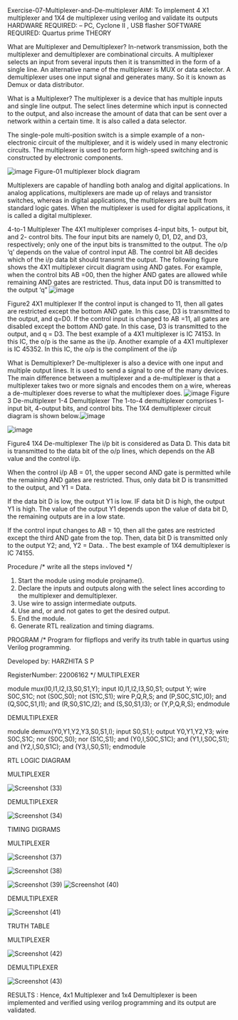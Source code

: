  Exercise-07-Multiplexer-and-De-multiplexer
AIM: To implement 4 X1 multiplexer and 1X4 de multiplexer using verilog and validate its outputs
HARDWARE REQUIRED:  – PC, Cyclone II , USB flasher
SOFTWARE REQUIRED:   Quartus prime
THEORY 

What are Multiplexer and Demultiplexer?
In-network transmission, both the multiplexer and demultiplexer are combinational circuits. A multiplexer selects an input from several inputs then it is transmitted in the form of a single line. An alternative name of the multiplexer is MUX or data selector. A demultiplexer uses one input signal and generates many. So it is known as Demux or data distributor.

What is a Multiplexer?
The multiplexer is a device that has multiple inputs and single line output. The select lines determine which input is connected to the output, and also increase the amount of data that can be sent over a network within a certain time. It is also called a data selector.

The single-pole multi-position switch is a simple example of a non-electronic circuit of the multiplexer, and it is widely used in many electronic circuits. The multiplexer is used to perform high-speed switching and is constructed by electronic components.

![image](https://user-images.githubusercontent.com/36288975/170912485-73c395c7-23c0-4e78-a53d-a2f0d07d9662.png)
          Figure-01 multiplexer block diagram 

Multiplexers are capable of handling both analog and digital applications. In analog applications, multiplexers are made up of relays and transistor switches, whereas in digital applications, the multiplexers are built from standard logic gates. When the multiplexer is used for digital applications, it is called a digital multiplexer.

4-to-1 Multiplexer
The 4X1 multiplexer comprises 4-input bits, 1- output bit, and 2- control bits. The four input bits are namely 0, D1, D2, and D3, respectively; only one of the input bits is transmitted to the output. The o/p ‘q’ depends on the value of control input AB. The control bit AB decides which of the i/p data bit should transmit the output. The following figure shows the 4X1 multiplexer circuit diagram using AND gates. For example, when the control bits AB =00, then the higher AND gates are allowed while remaining AND gates are restricted. Thus, data input D0 is transmitted to the output ‘q”
![image](https://user-images.githubusercontent.com/36288975/170912568-3598c60a-5035-41f3-b0c4-ccedba13aca5.png)


Figure2 4X1 multiplexer 
If the control input is changed to 11, then all gates are restricted except the bottom AND gate. In this case, D3 is transmitted to the output, and q=D0. If the control input is changed to AB =11, all gates are disabled except the bottom AND gate. In this case, D3 is transmitted to the output, and q = D3. The best example of a 4X1 multiplexer is IC 74153. In this IC, the o/p is the same as the i/p. Another example of a 4X1 multiplexer is IC 45352. In this IC, the o/p is the compliment of the i/p


What is Demultiplexer?
De-multiplexer is also a device with one input and multiple output lines. It is used to send a signal to one of the many devices. The main difference between a multiplexer and a de-multiplexer is that a multiplexer takes two or more signals and encodes them on a wire, whereas a de-multiplexer does reverse to what the multiplexer does.
![image](https://user-images.githubusercontent.com/36288975/170912606-a30e4b74-1726-4430-b245-2c3c3d9c232d.png)
Figure 3 De-multiplexer 
1-4 Demultiplexer
The 1-to-4 demultiplexer comprises 1- input bit, 4-output bits, and control bits. The 1X4 demultiplexer circuit diagram is shown below.![image](https://user-images.githubusercontent.com/36288975/170912683-00fb746a-1d45-4023-91d1-3a70b841073c.png)

![image](https://user-images.githubusercontent.com/36288975/170912741-7cbd52af-7e0d-4be3-b5c6-6fb9c4eca7c9.png)

Figure4 1X4 De-multiplexer 
The i/p bit is considered as Data D. This data bit is transmitted to the data bit of the o/p lines, which depends on the AB value and the control i/p.

When the control i/p AB = 01, the upper second AND gate is permitted while the remaining AND gates are restricted. Thus, only data bit D is transmitted to the output, and Y1 = Data.

If the data bit D is low, the output Y1 is low. IF data bit D is high, the output Y1 is high. The value of the output Y1 depends upon the value of data bit D, the remaining outputs are in a low state.

If the control input changes to AB = 10, then all the gates are restricted except the third AND gate from the top. Then, data bit D is transmitted only to the output Y2; and, Y2 = Data. . The best example of 1X4 demultiplexer is IC 74155.

 
 
Procedure
/* write all the steps invloved */
1. Start the module using module projname().
2. Declare the inputs and outputs along with the select lines according to the multiplexer and demultiplexer.
3. Use wire to assign intermediate outputs.
4. Use and, or and not gates to get the desired output.
5. End the module.
6. Generate RTL realization and timing diagrams.


PROGRAM 
/*
Program for flipflops  and verify its truth table in quartus using Verilog programming.

Developed by: HARZHITA S P

RegisterNumber:  22006162
*/
MULTIPLEXER

module mux(I0,I1,I2,I3,S0,S1,Y);
input I0,I1,I2,I3,S0,S1;
output Y;
wire S0C,S1C;
not (S0C,S0);
not (S1C,S1);
wire P,Q,R,S;
and (P,S0C,S1C,I0);
and (Q,S0C,S1,I1);
and (R,S0,S1C,I2);
and (S,S0,S1,I3);
or (Y,P,Q,R,S);
endmodule


DEMULTIPLEXER

module demux(Y0,Y1,Y2,Y3,S0,S1,I);
input S0,S1,I;
output Y0,Y1,Y2,Y3;
wire S0C,S1C;
nor (S0C,S0);
nor (S1C,S1);
and (Y0,I,S0C,S1C);
and (Y1,I,S0C,S1);
and (Y2,I,S0,S1C);
and (Y3,I,S0,S1);
endmodule


RTL LOGIC  DIAGRAM


MULTIPLEXER

![Screenshot (33)](https://user-images.githubusercontent.com/123094490/214611083-e0afba86-a9f4-4684-86c4-d8134ebef1ec.png)

DEMULTIPLEXER

![Screenshot (34)](https://user-images.githubusercontent.com/123094490/214611809-6d7a0d5c-31af-4e6e-b044-365916f9384b.png)


TIMING DIGRAMS  

MULTIPLEXER

![Screenshot (37)](https://user-images.githubusercontent.com/123094490/214613461-e3e43df4-3aee-4032-8e40-43c0f6671617.png)

![Screenshot (38)](https://user-images.githubusercontent.com/123094490/214613728-082821a7-ac14-4be8-8fe5-fe75363531bf.png)

![Screenshot (39)](https://user-images.githubusercontent.com/123094490/214614160-94e6b5e5-7e47-4dcc-8c44-89a3c0ed16ac.png)
![Screenshot (40)](https://user-images.githubusercontent.com/123094490/214614569-cf9c43cd-0dea-4d65-8a22-fe466e6f60dc.png)

DEMULTIPLEXER

![Screenshot (41)](https://user-images.githubusercontent.com/123094490/214614924-4832eae3-9b42-4f36-9849-5cc7c51d2f34.png)



TRUTH TABLE 

MULTIPLEXER

![Screenshot (42)](https://user-images.githubusercontent.com/123094490/214615360-0129e332-ad72-425f-8cd2-ad8f3a2b0ba9.png)

DEMULTIPLEXER

![Screenshot (43)](https://user-images.githubusercontent.com/123094490/214615652-a7942612-5278-4b68-9cb9-0951502c9290.png)

RESULTS :
Hence, 4x1 Multiplexer and 1x4 Demultiplexer is been implemented and verified using verilog programming and its output are validated.
